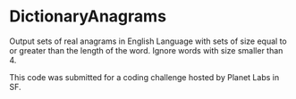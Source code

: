 # DictionaryAnagrams
Output sets of real anagrams in English Language with sets of size equal to or greater than the length of the word.
Ignore words with size smaller than 4.

This code was submitted for a coding challenge hosted by Planet Labs in SF.
